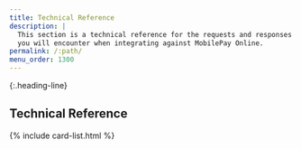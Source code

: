 ```yaml
---
title: Technical Reference
description: |
  This section is a technical reference for the requests and responses
  you will encounter when integrating against MobilePay Online.
permalink: /:path/
menu_order: 1300
---
```


{:.heading-line}
## Technical Reference

{% include card-list.html %}
